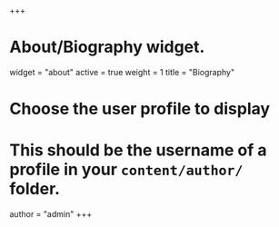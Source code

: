 +++
# About/Biography widget.
widget = "about"
active = true
weight = 1
title = "Biography"

# Choose the user profile to display
# This should be the username of a profile in your `content/author/` folder.
author = "admin"
+++